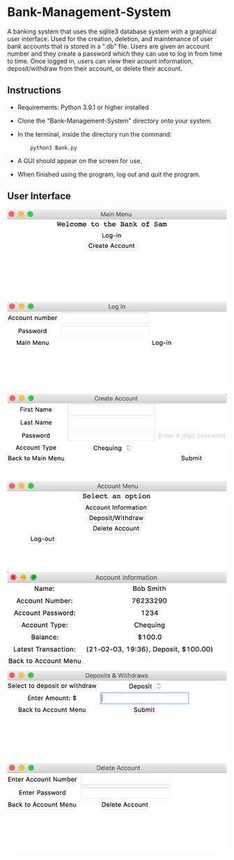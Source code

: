 # Bank-Management-System
A banking system that uses the sqlite3 database system with a graphical user interface. Used for the creation, deletion, and maintenance of user bank accounts that is stored in a ".db" file. Users are given an account number and they create a password which they can use to log in from time to time. Once logged in, users can view their acount information, deposit/withdraw from their account, or delete their account.
## Instructions
- Requirements: Python 3.9.1 or higher installed
- Clone the "Bank-Management-System" directory onto your system. 
- In the terminal, inside the directory run the command: 

          python3 Bank.py

- A GUI should appear on the screen for use.
- When finished using the program, log out and quit the program.

## User Interface
<img src="Images/Main_menu.png"/>

<img src="Images/Log_in.png"/>

<img src="Images/Create_account.png"/>

<img src="Images/Account_menu.png"/>

<img src="Images/Account_information.png"/>

<img src="Images/Deposits_withdraws.png"/>

<img src="Images/Delete_account.png"/>
